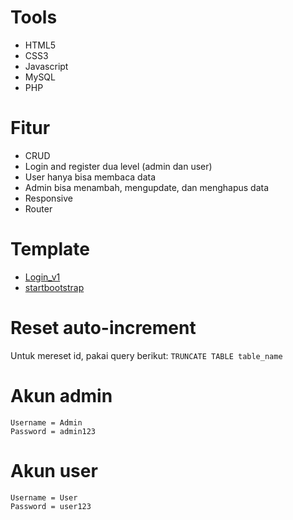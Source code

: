 # Tools
* HTML5
* CSS3
* Javascript
* MySQL
* PHP

# Fitur
* CRUD
* Login and register dua level (admin dan user)
* User hanya bisa membaca data
* Admin bisa menambah, mengupdate, dan menghapus data
* Responsive
* Router

# Template
* [Login_v1](https://colorlib.com/wp/template/login-form-v1/)
* [startbootstrap](https://startbootstrap.com/templates/sb-admin/)

# Reset auto-increment
Untuk mereset id, pakai query berikut:
`TRUNCATE TABLE table_name`

# Akun admin
    Username = Admin
    Password = admin123

# Akun user
    Username = User
    Password = user123